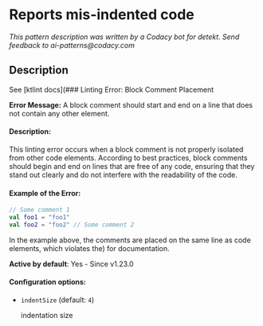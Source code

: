 # Reports mis-indented code

_This pattern description was written by a Codacy bot for detekt. Send feedback to ai-patterns@codacy.com_

## Description

See [ktlint docs](### Linting Error: Block Comment Placement

**Error Message:** A block comment should start and end on a line that does not contain any other element.

#### Description:
This linting error occurs when a block comment is not properly isolated from other code elements. According to best practices, block comments should begin and end on lines that are free of any code, ensuring that they stand out clearly and do not interfere with the readability of the code.

#### Example of the Error:
```kotlin
// Some comment 1
val foo1 = "foo1"
val foo2 = "foo2" // Some comment 2
```

In the example above, the comments are placed on the same line as code elements, which violates the) for documentation.

**Active by default**: Yes - Since v1.23.0

#### Configuration options:

* ``indentSize`` (default: ``4``)

  indentation size 

